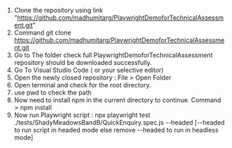 1. Clone the repository using link "https://github.com/madhumitarg/PlaywrightDemoforTechnicalAssessment.git"
2. Command git clone https://github.com/madhumitarg/PlaywrightDemoforTechnicalAssessment.git
3. Go to The folder check full PlaywrightDemoforTechnicalAssessment repository should be downloaded successfully.
4. Go To Visual Studio Code ( or your selective editor)
5. Open the newly closed repository : File > Open Folder
6. Open terminal and check for the root directory.
7. use pwd to check the path
8. Now need to install npm in the current directory to continue. Command >   npm install
9. Now run Playwright script : npx playwright test ./tests/ShadyMeadowsBandB/QuickEnquiry.spec.js --headed  [--headed to run script in headed mode else remove --headed to run in headless mode]
 
 
 
 


 
 
